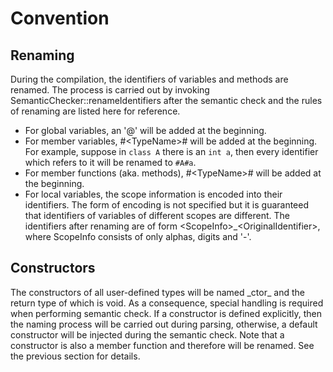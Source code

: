 # Convention

## Renaming

During the compilation, the identifiers of variables and methods are renamed. 
The process is carried out by invoking SemanticChecker::renameIdentifiers after
the semantic check and the rules of renaming are listed here for reference.

* For global variables, an '@' will be added at the beginning.
* For member variables, #\<TypeName\># will be added at the beginning. For 
  example, suppose in `class A` there is an `int a`, then every identifier which
  refers to it will be renamed to `#A#a`.
* For member functions (aka. methods), #\<TypeName\># will be added at the
  beginning.
* For local variables, the scope information is encoded into their identifiers.
  The form of encoding is not specified but it is guaranteed that identifiers of 
  variables of different scopes are different. The identifiers after renaming
  are of form \<ScopeInfo>\_\<OriginalIdentifier>, where ScopeInfo consists of
  only alphas, digits and '-'.


## Constructors

The constructors of all user-defined types will be named \_ctor\_ and the return
type of which is void. As a consequence, special handling is required when 
performing semantic check. If a constructor is defined explicitly, then the 
naming process will be carried out during parsing, otherwise, a default 
constructor will be injected during the semantic check. Note that a constructor
is also a member function and therefore will be renamed. See the previous
section for details.
